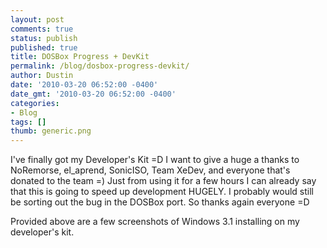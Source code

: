 ```yaml
---
layout: post
comments: true
status: publish
published: true
title: DOSBox Progress + DevKit
permalink: /blog/dosbox-progress-devkit/
author: Dustin
date: '2010-03-20 06:52:00 -0400'
date_gmt: '2010-03-20 06:52:00 -0400'
categories:
- Blog
tags: []
thumb: generic.png
---
```


I've finally got my Developer's Kit =D I want to give a huge a thanks to
NoRemorse, el_aprend, SonicISO, Team XeDev, and everyone that's donated to the
team =) Just from using it for a few hours I can already say that this is going
to speed up development HUGELY. I probably would still be sorting out the bug in
the DOSBox port. So thanks again everyone =D

Provided above are a few screenshots of Windows 3.1 installing on my developer's
kit.
